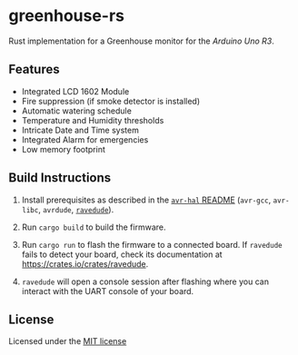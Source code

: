 greenhouse-rs
=============

Rust implementation for a Greenhouse monitor for the _Arduino Uno R3_.

## Features
- Integrated LCD 1602 Module
- Fire suppression (if smoke detector is installed)
- Automatic watering schedule
- Temperature and Humidity thresholds
- Intricate Date and Time system
- Integrated Alarm for emergencies
- Low memory footprint

## Build Instructions
1. Install prerequisites as described in the [`avr-hal` README] (`avr-gcc`, `avr-libc`, `avrdude`, [`ravedude`]).

2. Run `cargo build` to build the firmware.

3. Run `cargo run` to flash the firmware to a connected board.  If `ravedude`
   fails to detect your board, check its documentation at
   <https://crates.io/crates/ravedude>.

4. `ravedude` will open a console session after flashing where you can interact
   with the UART console of your board.

[`avr-hal` README]: https://github.com/Rahix/avr-hal#readme
[`ravedude`]: https://crates.io/crates/ravedude

## License
Licensed under the [MIT license](LICENSE-MIT)
